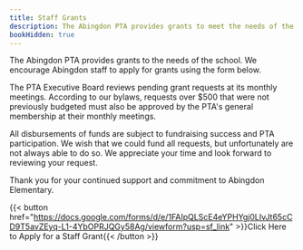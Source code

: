 ```yaml
---
title: Staff Grants
description: The Abingdon PTA provides grants to meet the needs of the school.
bookHidden: true
---
```


The Abingdon PTA provides grants to the needs of the school. We encourage Abingdon staff to apply for grants using the form below.

The PTA Executive Board reviews pending grant requests at its monthly meetings. According to our bylaws, requests over $500 that were not previously budgeted must also be approved by the PTA's general membership at their monthly meetings.

All disbursements of funds are subject to fundraising success and PTA participation. We wish that we could fund all requests, but unfortunately are not always able to do so. We appreciate your time and look forward to reviewing your request.

Thank you for your continued support and commitment to Abingdon Elementary.

{{< button href="https://docs.google.com/forms/d/e/1FAIpQLScE4eYPHYgj0LIvJt65cCD9T5avZEyq-L1-4YbOPRJQGy58Ag/viewform?usp=sf_link" >}}Click Here to Apply for a Staff Grant{{< /button >}}